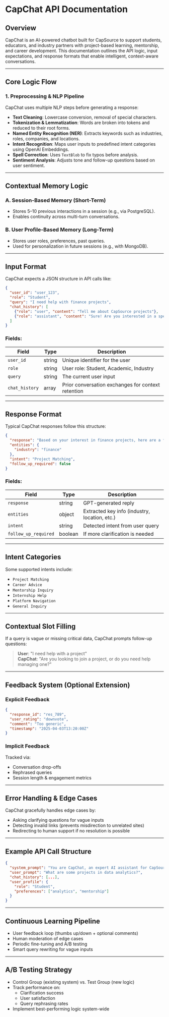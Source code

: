
# CapChat API Documentation

## Overview

CapChat is an AI-powered chatbot built for CapSource to support students, educators, and industry partners with project-based learning, mentorship, and career development. This documentation outlines the API logic, input expectations, and response formats that enable intelligent, context-aware conversations.

---

## Core Logic Flow

### 1. **Preprocessing & NLP Pipeline**
CapChat uses multiple NLP steps before generating a response:

- **Text Cleaning**: Lowercase conversion, removal of special characters.
- **Tokenization & Lemmatization**: Words are broken into tokens and reduced to their root forms.
- **Named Entity Recognition (NER)**: Extracts keywords such as industries, roles, companies, and locations.
- **Intent Recognition**: Maps user inputs to predefined intent categories using OpenAI Embeddings.
- **Spell Correction**: Uses `TextBlob` to fix typos before analysis.
- **Sentiment Analysis**: Adjusts tone and follow-up questions based on user sentiment.

---

## Contextual Memory Logic

### A. **Session-Based Memory (Short-Term)**
- Stores 5–10 previous interactions in a session (e.g., via PostgreSQL).
- Enables continuity across multi-turn conversations.

### B. **User Profile-Based Memory (Long-Term)**
- Stores user roles, preferences, past queries.
- Used for personalization in future sessions (e.g., with MongoDB).

---

## Input Format

CapChat expects a JSON structure in API calls like:

```json
{
  "user_id": "user_123",
  "role": "Student",
  "query": "I need help with finance projects",
  "chat_history": [
    {"role": "user", "content": "Tell me about CapSource projects"},
    {"role": "assistant", "content": "Sure! Are you interested in a specific area or industry?"}
  ]
}
```

### Fields:

| Field         | Type    | Description |
|---------------|---------|-------------|
| `user_id`     | string  | Unique identifier for the user |
| `role`        | string  | User role: Student, Academic, Industry |
| `query`       | string  | The current user input |
| `chat_history`| array   | Prior conversation exchanges for context retention |

---

## Response Format

Typical CapChat responses follow this structure:

```json
{
  "response": "Based on your interest in finance projects, here are a few you might like...",
  "entities": {
    "industry": "finance"
  },
  "intent": "Project Matching",
  "follow_up_required": false
}
```

### Fields:

| Field              | Type    | Description |
|--------------------|---------|-------------|
| `response`         | string  | GPT-generated reply |
| `entities`         | object  | Extracted key info (industry, location, etc.) |
| `intent`           | string  | Detected intent from user query |
| `follow_up_required` | boolean | If more clarification is needed |

---

## Intent Categories

Some supported intents include:

- `Project Matching`
- `Career Advice`
- `Mentorship Inquiry`
- `Internship Help`
- `Platform Navigation`
- `General Inquiry`

---

## Contextual Slot Filling

If a query is vague or missing critical data, CapChat prompts follow-up questions:

> **User**: "I need help with a project"  
> **CapChat**: "Are you looking to join a project, or do you need help managing one?"

---

## Feedback System (Optional Extension)

### Explicit Feedback

```json
{
  "response_id": "res_789",
  "user_rating": "downvote",
  "comment": "Too generic",
  "timestamp": "2025-04-03T13:20:00Z"
}
```

### Implicit Feedback

Tracked via:
- Conversation drop-offs
- Rephrased queries
- Session length & engagement metrics

---

## Error Handling & Edge Cases

CapChat gracefully handles edge cases by:
- Asking clarifying questions for vague inputs
- Detecting invalid links (prevents misdirection to unrelated sites)
- Redirecting to human support if no resolution is possible

---

## Example API Call Structure

```json
{
  "system_prompt": "You are CapChat, an expert AI assistant for CapSource. Provide detailed, helpful responses for students, educators, and industry professionals.",
  "user_prompt": "What are some projects in data analytics?",
  "chat_history": [...],
  "user_profile": {
    "role": "Student",
    "preferences": ["analytics", "mentorship"]
  }
}
```

---

## Continuous Learning Pipeline

- User feedback loop (thumbs up/down + optional comments)
- Human moderation of edge cases
- Periodic fine-tuning and A/B testing
- Smart query rewriting for vague inputs

---

## A/B Testing Strategy

- Control Group (existing system) vs. Test Group (new logic)
- Track performance on:
  - Clarification success
  - User satisfaction
  - Query rephrasing rates
- Implement best-performing logic system-wide
